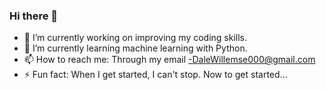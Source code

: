 ### Hi there 👋

- 🔭 I’m currently working on improving my coding skills.
- 🌱 I’m currently learning machine learning with Python.
- 📫 How to reach me: Through my email -DaleWillemse000@gmail.com
- ⚡ Fun fact: When I get started, I can't stop. Now to get started...

